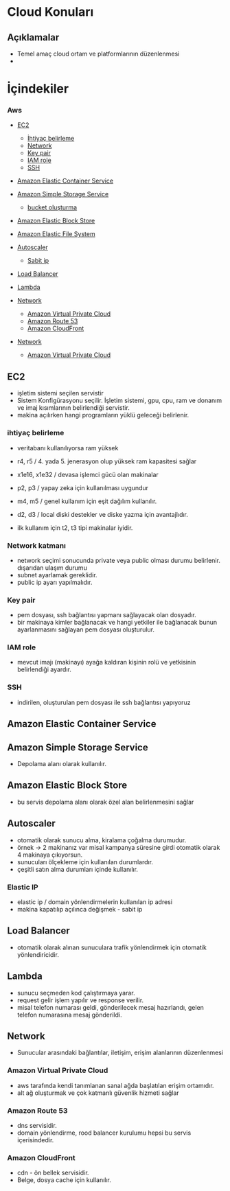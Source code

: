 # Cloud Konuları

## Açıklamalar
- Temel amaç cloud ortam ve platformlarının düzenlenmesi
- 
# İçindekiler

### Aws

- [EC2](#ec2)
    - [İhtiyaç belirleme](#needs-assessment)
	- [Network](#network)
	- [Key pair](#key-pair)
    - [IAM role](#iam-role)
    - [SSH](#ssh)
- [Amazon Elastic Container Service](#ecs)
- [Amazon Simple Storage Service](#s3)
    - [bucket oluşturma](#bucket)
- [Amazon Elastic Block Store](#ebs)
- [Amazon Elastic File System](#efs)
- [Autoscaler](#autoscaler)
    - [Sabit ip](#elastic-ip)   
- [Load Balancer](#load-balancer)
- [Lambda](#lambda)
- [Network](#network)
    - [Amazon Virtual Private Cloud](#vpc)
    - [Amazon Route 53](#53)
    - [Amazon CloudFront](#cloud-front)

- [Network](#network)
    - [Amazon Virtual Private Cloud](#vpc)




<a name="ec2"></a>
## EC2

- işletim sistemi seçilen servistir
- Sistem Konfigürasyonu seçilir. İşletim sistemi, gpu, cpu, ram ve donanım ve imaj kısımlarının belirlendiği servistir.
- makina açılırken hangi programların yüklü geleceği belirlenir.

<a name="needs-assessment"></a>
### ihtiyaç belirleme 
- veritabanı kullanılıyorsa ram yüksek
- r4, r5 / 4. yada 5. jenerasyon olup yüksek ram kapasitesi sağlar
- x1e16, x1e32 / devasa işlemci gücü olan makinalar
- p2, p3 / yapay zeka için kullanılması uygundur
- m4, m5 / genel kullanım için eşit dağılım kullanılır.
- d2, d3 / local diski destekler ve diske yazma için avantajlıdır. 

- ilk kullanım için t2, t3 tipi makinalar iyidir.

<a name="network"></a>
### Network katmanı
- network seçimi sonucunda private veya public olması durumu belirlenir. dışarıdan ulaşım durumu
- subnet ayarlamak gereklidir.
- public ip ayarı yapılmalıdır.

<a name="key-pair"></a>
### Key pair
- pem dosyası, ssh bağlantısı yapmanı sağlayacak olan dosyadır.
- bir makinaya kimler bağlanacak ve hangi yetkiler ile bağlanacak bunun ayarlanmasını sağlayan pem dosyası oluşturulur.

<a name="iam-role"></a>
### IAM role
- mevcut imajı (makinayı) ayağa kaldıran kişinin rolü ve yetkisinin belirlendiği ayardır.

<a name="ssh"></a>
### SSH
- indirilen, oluşturulan pem dosyası ile ssh bağlantısı yapıyoruz

<a name="ecs"></a>
## Amazon Elastic Container Service

<a name="s3"></a>
## Amazon Simple Storage Service
- Depolama alanı olarak kullanılır.

<a name="ebs"></a>
## Amazon Elastic Block Store
- bu servis depolama alanı olarak özel alan belirlenmesini sağlar

<a name="autoscaler"></a>
## Autoscaler

- otomatik olarak sunucu alma, kiralama çoğalma durumudur. 
- örnek -> 2 makinanız var misal kampanya süresine girdi otomatik olarak 4 makinaya çıkıyorsun.
- sunucuları ölçekleme için kullanılan durumlardır.
- çeşitli satın alma durumları içinde kullanılır.

<a name="elastic-ip"></a>
### Elastic IP

- elastic ip / domain yönlendirmelerin kullanılan ip adresi
- makina kapatılıp açılınca değişmek - sabit ip

<a name="load-balancer"></a>
## Load Balancer

- otomatik olarak alınan sunuculara trafik yönlendirmek için otomatik yönlendiricidir.

<a name="lambda"></a>
## Lambda

- sunucu seçmeden kod çalıştırmaya yarar.
- request gelir işlem yapılır ve response verilir.
- misal telefon numarası geldi, gönderilecek mesaj hazırlandı, gelen telefon numarasına mesaj gönderildi. 


<a name="network"></a>
## Network

- Sunucular arasındaki bağlantılar, iletişim, erişim alanlarının düzenlenmesi

<a name="vpc"></a>
### Amazon Virtual Private Cloud

- aws tarafında kendi tanımlanan sanal ağda başlatılan erişim ortamıdır.
- alt ağ oluşturmak ve çok katmanlı güvenlik hizmeti sağlar

<a name="53"></a>
### Amazon Route 53

- dns servisidir.
- domain yönlendirme, rood balancer kurulumu hepsi bu servis içerisindedir.

<a name="cloud-front"></a>
### Amazon CloudFront

- cdn - ön bellek servisidir.
- Belge, dosya cache için kullanılır.